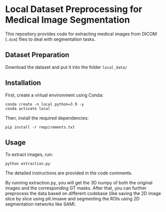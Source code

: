 
# Local Dataset Preprocessing for Medical Image Segmentation

This repository provides code for extracting medical images from DICOM (`.dcm`) files to deal with segmentation tasks.

## **Dataset Preparation**
Download the dataset and put it into the folder `local_data/`


## **Installation**
First, create a virtual environment using Conda:

```
conda create -n local python=3.9 -y
conda activate local
```

Then, install the required dependencies:
```
pip install -r requirements.txt
```

## **Usage**
To extract images, run:
```
python extraction.py
```
The detailed instructions are provided in the code comments.

By running extraction.py, you will get the 3D numpy of both the original images and the corresponding GT masks. After that, you can further preprocess the data based on different codebase (like saving the 2D image slice by slice using plt.imsave and segmenting the ROIs using 2D segmentation networks like SAM).